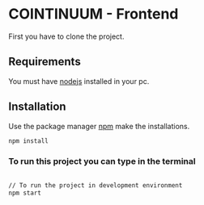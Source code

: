 # COINTINUUM - Frontend

First you have to clone the project.

## Requirements

You must have [nodejs](https://nodejs.org/es/) installed in your pc.

## Installation

Use the package manager [npm](https://www.npmjs.com/) make the installations.


```bash
npm install
```

### To run this project you can type in the terminal

```bash

// To run the project in development environment
npm start


```
